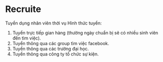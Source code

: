# Recruite
Tuyển dụng nhân viên thời vụ
Hình thức tuyển:
1. Tuyển trực tiếp gian hàng (thường ngày chuẩn bị sẽ có nhiều sinh viên đến tìm việc).
2. Tuyển thông qua các group tìm việc facebook.
3. Tuyển thông qua các trường đại học.
4. Tuyển thông qua công ty tổ chức sự kiện.